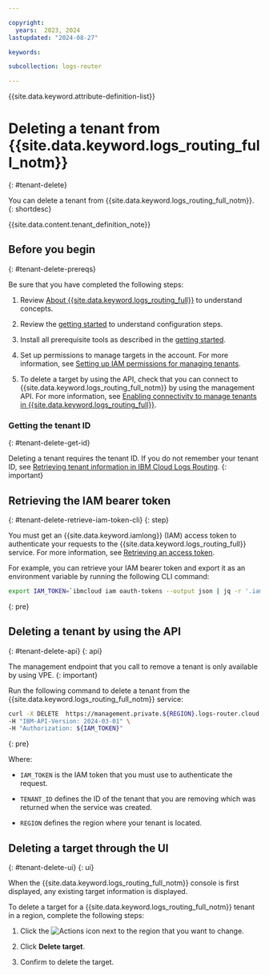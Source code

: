 ```yaml
---

copyright:
  years:  2023, 2024
lastupdated: "2024-08-27"

keywords:

subcollection: logs-router

---
```


{{site.data.keyword.attribute-definition-list}}

# Deleting a tenant from {{site.data.keyword.logs_routing_full_notm}}
{: #tenant-delete}

You can delete a tenant from {{site.data.keyword.logs_routing_full_notm}}.
{: shortdesc}

{{site.data.content.tenant_definition_note}}


## Before you begin
{: #tenant-delete-prereqs}

Be sure that you have completed the following steps:

1. Review [About {{site.data.keyword.logs_routing_full}}](/docs/logs-router?topic=logs-router-about) to understand concepts.

2. Review the [getting started](/docs/logs-router?topic=logs-router-getting-started) to understand configuration steps.

3. Install all prerequisite tools as described in the [getting started](/docs/logs-router?topic=logs-router-getting-started&interface=ui#getting-started-before-you-begin-2).

4. Set up permissions to manage targets in the account. For more information, see [Setting up IAM permissions for managing tenants](/docs/logs-router?topic=logs-router-tenant-iam-permissions).

5. To delete a target by using the API, check that you can connect to {{site.data.keyword.logs_routing_full_notm}} by using the management API. For more information, see [Enabling connectivity to manage tenants in {{site.data.keyword.logs_routing_full}}](/docs/logs-router?topic=logs-router-tenant-enable-connectivity).

### Getting the tenant ID
{: #tenant-delete-get-id}

Deleting a tenant requires the tenant ID. If you do not remember your tenant ID, see [Retrieving tenant information in IBM Cloud Logs Routing](/docs/logs-router?topic=logs-router-tenant-get).
{: important}

## Retrieving the IAM bearer token
{: #tenant-delete-retrieve-iam-token-cli}
{: step}

You must get an {{site.data.keyword.iamlong}} (IAM) access token to authenticate your requests to the {{site.data.keyword.logs_routing_full}} service. For more information, see [Retrieving an access token](/docs/logs-router?topic=logs-router-retrieve-access-token).

For example, you can retrieve your IAM bearer token and export it as an environment variable by running the following CLI command:

```sh
export IAM_TOKEN=`ibmcloud iam oauth-tokens --output json | jq -r '.iam_token'`
```
{: pre}

## Deleting a tenant by using the API
{: #tenant-delete-api}
{: api}

The management endpoint that you call to remove a tenant is only available by using VPE.
{: important}

Run the following command to delete a tenant from the {{site.data.keyword.logs_routing_full_notm}} service:

```sh
curl -X DELETE  https://management.private.${REGION}.logs-router.cloud.ibm.com/v1/tenants/${TENANT_ID} \
-H "IBM-API-Version: 2024-03-01" \
-H "Authorization: ${IAM_TOKEN}"
```
{: pre}

Where:

- `IAM_TOKEN` is the IAM token that you must use to authenticate the request.

- `TENANT_ID` defines the ID of the tenant that you are removing which was returned when the service was created.

- `REGION` defines the region where your tenant is located.




## Deleting a target through the UI
{: #tenant-delete-ui}
{: ui}

When the {{site.data.keyword.logs_routing_full_notm}} console is first displayed, any existing target information is displayed.

To delete a target for a {{site.data.keyword.logs_routing_full_notm}} tenant in a region, complete the following steps:

1. Click the ![Actions icon](../../icons/action-menu-icon.svg "Actions") next to the region that you want to change.

2. Click **Delete target**.

3. Confirm to delete the target.
